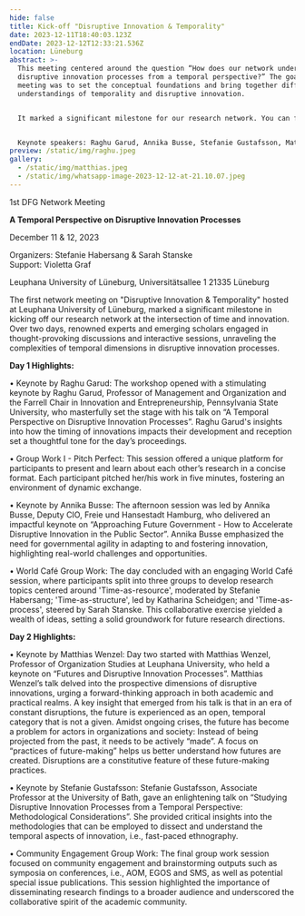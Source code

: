 ```yaml
---
hide: false
title: Kick-off "Disruptive Innovation & Temporality"
date: 2023-12-11T18:40:03.123Z
endDate: 2023-12-12T12:33:21.536Z
location: Lüneburg
abstract: >-
  This meeting centered around the question “How does our network understand
  disruptive innovation processes from a temporal perspective?” The goal of this
  meeting was to set the conceptual foundations and bring together different
  understandings of temporality and disruptive innovation.


  It marked a significant milestone for our research network. You can find a summary of the highlights here.


  K﻿eynote speakers: Raghu Garud, Annika Busse, Stefanie Gustafsson, Matthias Wenzel
preview: /static/img/raghu.jpeg
gallery:
  - /static/img/matthias.jpeg
  - /static/img/whatsapp-image-2023-12-12-at-21.10.07.jpeg
---
```

1st DFG Network Meeting 

**A Temporal Perspective on Disruptive Innovation Processes**

December 11 & 12, 2023

Organizers: Stefanie Habersang & Sarah Stanske\
Support: Violetta Graf 

Leuphana University of Lüneburg,
Universitätsallee 1
21335 Lüneburg 

The first network meeting on "Disruptive Innovation & Temporality" hosted at Leuphana University of Lüneburg, marked a significant milestone in kicking off our research network at the intersection of time and innovation. Over two days, renowned experts and emerging scholars engaged in thought-provoking discussions and interactive sessions, unraveling the complexities of temporal dimensions in disruptive innovation processes.



**Day 1 Highlights:**



•	Keynote by Raghu Garud: The workshop opened with a stimulating keynote by Raghu Garud, Professor of Management and Organization and the Farrell Chair in Innovation and Entrepreneurship, Pennsylvania State University, who masterfully set the stage with his talk on “A Temporal Perspective on Disruptive Innovation Processes”. Raghu Garud's insights into how the timing of innovations impacts their development and reception set a thoughtful tone for the day’s proceedings.

•	Group Work I - Pitch Perfect: This session offered a unique platform for participants to present and learn about each other’s research in a concise format. Each participant pitched her/his work in five minutes, fostering an environment of dynamic exchange.

•	Keynote by Annika Busse: The afternoon session was led by Annika Busse, Deputy CIO, Freie und Hansestadt Hamburg, who delivered an impactful keynote on “Approaching Future Government - How to Accelerate Disruptive Innovation in the Public Sector”. Annika Busse emphasized the need for governmental agility in adapting to and fostering innovation, highlighting real-world challenges and opportunities.

•	World Café Group Work: The day concluded with an engaging World Café session, where participants split into three groups to develop research topics centered around 'Time-as-resource', moderated by Stefanie Habersang; 'Time-as-structure', led by Katharina Scheidgen; and 'Time-as-process', steered by Sarah Stanske. This collaborative exercise yielded a wealth of ideas, setting a solid groundwork for future research directions.



**Day 2 Highlights:**

•	Keynote by Matthias Wenzel: Day two started with Matthias Wenzel, Professor of Organization Studies at Leuphana University, who held a keynote on “Futures and Disruptive Innovation Processes”. Matthias Wenzel’s talk delved into the prospective dimensions of disruptive innovations, urging a forward-thinking approach in both academic and practical realms. A key insight that emerged from his talk is that in an era of constant disruptions, the future is experienced as an open, temporal category that is not a given. Amidst ongoing crises, the future has become a problem for actors in organizations and society: Instead of being projected from the past, it needs to be actively “made”. A focus on “practices of future-making” helps us better understand how futures are created. Disruptions are a constitutive feature of these future-making practices.

•	Keynote by Stefanie Gustafsson: Stefanie Gustafsson, Associate Professor at the University of Bath, gave an enlightening talk on “Studying Disruptive Innovation Processes from a Temporal Perspective: Methodological Considerations”. She provided critical insights into the methodologies that can be employed to dissect and understand the temporal aspects of innovation, i.e., fast-paced ethnography.

•	Community Engagement Group Work: The final group work session focused on community engagement and brainstorming outputs such as symposia on conferences, i.e., AOM, EGOS and SMS, as well as potential special issue publications. This session highlighted the importance of disseminating research findings to a broader audience and underscored the collaborative spirit of the academic community.